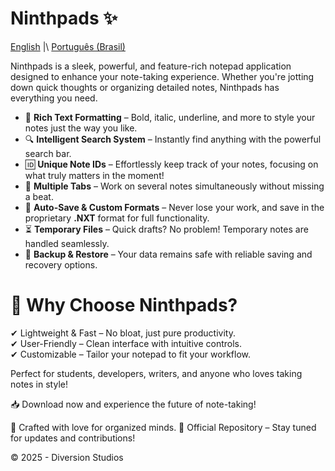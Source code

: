 # Ninthpads ✨

[English](README.md) \|\ [Português (Brasil)](README.pt-br.md)

Ninthpads is a sleek, powerful, and feature-rich notepad application designed to enhance your note-taking experience. Whether you're jotting down quick thoughts or organizing detailed notes, Ninthpads has everything you need.

- 📝 **Rich Text Formatting** – Bold, italic, underline, and more to style your notes just the way you like.
- 🔍 **Intelligent Search System** – Instantly find anything with the powerful search bar.
- 🆔 **Unique Note IDs** – Effortlessly keep track of your notes, focusing on what truly matters in the moment!
- 📂 **Multiple Tabs** – Work on several notes simultaneously without missing a beat.
- 💾 **Auto-Save & Custom Formats** – Never lose your work, and save in the proprietary **.NXT** format for full functionality.
- ⏳ **Temporary Files** – Quick drafts? No problem! Temporary notes are handled seamlessly.
- 🔄 **Backup & Restore** – Your data remains safe with reliable saving and recovery options.

# 🚀 Why Choose Ninthpads?
✔ Lightweight & Fast – No bloat, just pure productivity.  
✔ User-Friendly – Clean interface with intuitive controls.  
✔ Customizable – Tailor your notepad to fit your workflow.

Perfect for students, developers, writers, and anyone who loves taking notes in style!

📥 Download now and experience the future of note-taking!

💖 Crafted with love for organized minds.
🔗 Official Repository – Stay tuned for updates and contributions!

© 2025 - Diversion Studios
